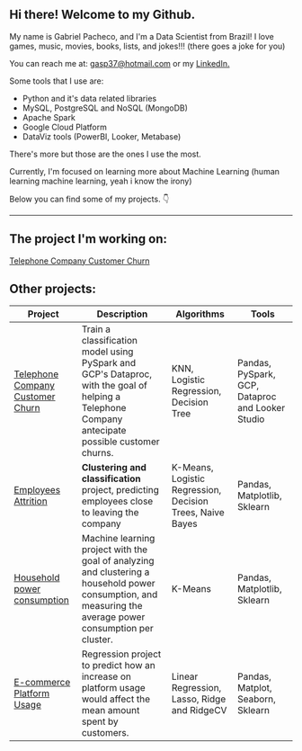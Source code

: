 ## **Hi there! Welcome to my Github.**

My name is Gabriel Pacheco, and I'm a Data Scientist from Brazil! 
I love games, music, movies, books, lists, and jokes!!! (there goes a joke for you)

You can reach me at: gasp37@hotmail.com
or my [LinkedIn.](linkedin.com/in/gabriel-pacheco37/)

Some tools that I use are:

- Python and it's data related libraries
- MySQL, PostgreSQL and NoSQL (MongoDB)
- Apache Spark
- Google Cloud Platform
- DataViz tools (PowerBI, Looker, Metabase)

There's more but those are the ones I use the most.

Currently, I'm focused on learning more about Machine Learning (human learning machine learning, yeah i know the irony)

Below you can find some of my projects. 👇


---

## The project I'm working on:

[Telephone Company Customer Churn](https://github.com/gasp37/telco-customer-churn)

## Other projects:

|Project |Description | Algorithms|Tools|
|--------|------------|------|------|
|[Telephone Company Customer Churn](https://github.com/gasp37/telco-customer-churn)| Train a classification model using PySpark and GCP's Dataproc, with the goal of helping a Telephone Company antecipate possible customer churns.| KNN, Logistic Regression, Decision Tree |Pandas, PySpark, GCP, Dataproc and Looker Studio|
|[Employees Attrition](https://github.com/gasp37/employee-attrition-and-performance)| **Clustering and classification** project, predicting employees close to leaving the company| K-Means, Logistic Regression, Decision Trees, Naive Bayes| Pandas, Matplotlib, Sklearn|
|[Household power consumption](https://github.com/gasp37/household-power-consumption)| Machine learning project with the goal of analyzing and clustering a household power consumption, and measuring the average power consumption per cluster. | K-Means | Pandas, Matplotlib, Sklearn|
|[E-commerce Platform Usage](https://github.com/gasp37/e-commerce-platform-usage/blob/main/README.md)| Regression project to predict how an increase on platform usage would affect the mean amount spent by customers.|Linear Regression, Lasso, Ridge and RidgeCV |Pandas, Matplot, Seaborn, Sklearn|

